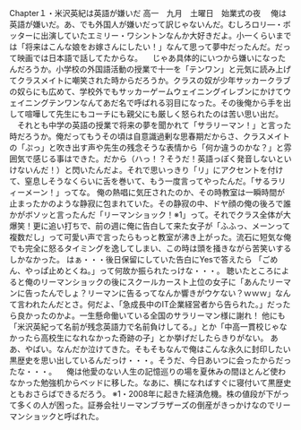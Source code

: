 Chapter１・米沢英紀は英語が嫌いだ
高一　九月　土曜日　始業式の夜
　俺は英語が嫌いだ。あ、でも外国人が嫌いだって訳じゃないんだ。むしろロリ―・ボッターに出演していたエミリー・ワシントンなんか大好きだよ。小一くらいまでは「将来はこんな娘をお嫁さんにしたい！」なんて思って夢中だったんだ。だって映画では日本語で話してたからな。
　じゃあ具体的にいつから嫌いになったんだろうか。小学校の外国語活動の授業で十一を「テンワン」と元気に読み上げてクラスメイトに嘲笑された時からだろうか。クラスの奴が少年サッカークラブの奴らにも広めて、学校外でもサッカーゲームウェイニングイレブンにかけてウェイニングテンワンなんてあだ名で呼ばれる羽目になった。その後俺から手を出して喧嘩して先生にもコーチにも親父にも厳しく怒られたのは苦い思い出だ。
　それとも中学の英語の授業で将来の夢を聞かれて「サラリーマン！」と言った時だろうか。俺だってもうその頃は自意識過剰な思春期だからさ、クラスメイトの「ぷっ」と吹き出す声や先生の残念そうな表情から「何か違うのかな？」と雰囲気で感じる事はできた。だから（ハっ！？そうだ！英語っぽく発音しないといけないんだ！）と閃いたんだよ。それで思いっきり「リ」にアクセントを付けて、窒息しそうなくらいに舌を巻いて、もう一度言ってやったんだ。「サるラリィーメーン！」ってな。
俺の熱唱に気圧されたのか、その時教室は一瞬時間が止まったかのような静寂に包まれていた。その静寂の中、ドヤ顔の俺の後ろで誰かがボソッと言ったんだ「リーマンショック！※1」って。それでクラス全体が大爆笑！更に追い打ちで、前の週に俺に告白して来た女子が「ふふっ、メーンって複数だし」って可愛い声で言ったらもっと教室が沸き上がった。流石に短気な俺でも完全に怒るタイミングを逸してしまい、この時は頭を掻きながら苦笑いするしかなかった。
 はぁ・・・後日保留にしていた告白にYesで答えたら
「ごめん、やっぱ止めとくね。」って何故か振られたっけな・・・。
聴いたところによると俺のリーマンショックの後にスクールカースト上位の女子に「あんたリーマンに告ったんでしょ？リーマンに告るってなんか響きがウケない？ｗｗｗ」なんて言われたんだとさ。何だよ、「急成長中のIT企業経営者から告られた。」だったら良かったのかよ。一生懸命働いている全国のサラリーマン様に謝れ！
他にも「米沢英紀って名前が残念英語力で名前負けしてる。」とか「中高一貫校じゃなかったら高校生になれなかった奇跡の子」とか挙げだしたらきりがない。
ああ、やばい。なんだか泣けてきた。そもそもなんで俺はこんな永久に封印したい黒歴史を思い出しているんだっけ・・・。そうだ、今日あいつに会ったからだったな・・・。
　俺は他愛のない人生の記憶巡りの場を夏休みの間ほとんど使わなかった勉強机からベッドに移した。なあに、横になればすぐに寝付いて黒歴史ともおさらばできるだろう。
※1・2008年に起きた経済危機。株の値段が下がって多くの人が困った。証券会社リーマンブラザーズの倒産がきっかけなのでリーマンショックと呼ばれた。